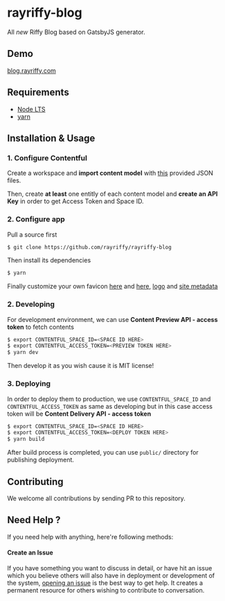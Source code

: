 rayriffy-blog
=============

All *new* Riffy Blog based on GatsbyJS generator.

Demo
----

[blog.rayriffy.com](https://blog.rayriffy.com)

Requirements
------------

-   [Node LTS](https://nodejs.org)
-   [yarn](https://yarnpkg.org)

Installation & Usage
--------------------

### 1. Configure Contentful

Create a workspace and **import content model** with [this](content/model/contentful.json) provided JSON files.

Then, create **at least** one entitly of each content model and **create an API Key** in order to get Access Token and Space ID.

### 2. Configure app

Pull a source first

```sh
$ git clone https://github.com/rayriffy/rayriffy-blog
```

Then install its dependencies

```sh
$ yarn
```

Finally customize your own favicon [here](static/favicon.ico) and [here](content/assets/logo.png), [logo](src/app/components/logo.tsx) and [site metadata](gatsby-config.js)

### 2. Developing

For development environment, we can use **Content Preview API - access token** to fetch contents

```sh
$ export CONTENTFUL_SPACE_ID=<SPACE ID HERE>
$ export CONTENTFUL_ACCESS_TOKEN=<PREVIEW TOKEN HERE>
$ yarn dev
```

Then develop it as you wish cause it is MIT license!

### 3. Deploying

In order to deploy them to production, we use `CONTENTFUL_SPACE_ID` and `CONTENTFUL_ACCESS_TOKEN` as same as developing but in this case access token will be **Content Delivery API - access token**

```sh
$ export CONTENTFUL_SPACE_ID=<SPACE ID HERE>
$ export CONTENTFUL_ACCESS_TOKEN=<DEPLOY TOKEN HERE>
$ yarn build
```

After build process is completed, you can use `public/` directory for publishing deployment.

Contributing
------------

We welcome all contributions by sending PR to this repository.

Need Help ?
-----------

If you need help with anything, here're following methods:

#### Create an Issue

If you have something you want to discuss in detail, or have hit an issue which you believe others will also have in deployment or development of the system, [opening an issue](https://github.com/rayriffy/rayriffy-blog/issues) is the best way to get help. It creates a permanent resource for others wishing to contribute to conversation.
